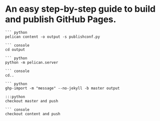
# An easy step-by-step guide to build and publish GitHub Pages. 

    ``` python
    pelican content -o output -s publishconf.py

    ``` console
    cd output

    ``` python
    python -m pelican.server

    ``` console
    cd..

    ``` python
    ghp-import -m "message" --no-jekyll -b master output

    :::python
    checkout master and push

    ``` console
    checkout content and push
